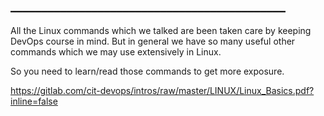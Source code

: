 ## ____________________________________________

All the Linux commands which we talked are been taken care by keeping DevOps course in mind. But in general we have so many useful other commands which we may use extensively in Linux. 

So you need to learn/read those commands to get more exposure.


https://gitlab.com/cit-devops/intros/raw/master/LINUX/Linux_Basics.pdf?inline=false